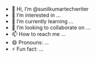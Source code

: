 - 👋 Hi, I’m @sunilkumartechwriter
- 👀 I’m interested in ...
- 🌱 I’m currently learning ...
- 💞️ I’m looking to collaborate on ...
- 📫 How to reach me ...
- 😄 Pronouns: ...
- ⚡ Fun fact: ...

<!---
sunilkumartechwriter/sunilkumartechwriter is a ✨ special ✨ repository because its `README.md` (this file) appears on your GitHub profile.
You can click the Preview link to take a look at your changes.
--->
